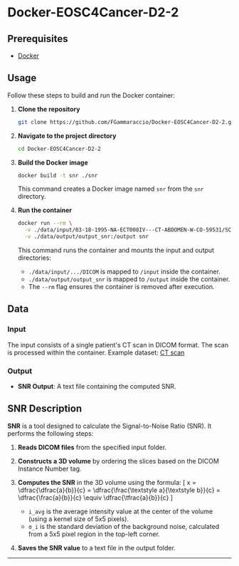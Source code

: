 # Docker-EOSC4Cancer-D2-2

## Prerequisites
* [Docker](https://www.docker.com/) 

## Usage
Follow these steps to build and run the Docker container:

1. **Clone the repository**
   ```sh
   git clone https://github.com/FGammaraccio/Docker-EOSC4Cancer-D2-2.git
   ```

2. **Navigate to the project directory**
   ```sh
   cd Docker-EOSC4Cancer-D2-2
   ```

3. **Build the Docker image**
   ```sh
   docker build -t snr ./snr
   ```
   This command creates a Docker image named `snr` from the `snr` directory.

4. **Run the container**
   ```sh
   docker run --rm \
     -v ./data/input/03-18-1995-NA-ECT008IV---CT-ABDOMEN-W-CO-59531/SCANS/2/DICOM:/input \
     -v ./data/output/output_snr:/output snr
   ```
   This command runs the container and mounts the input and output directories:
   - `./data/input/.../DICOM` is mapped to `/input` inside the container.
   - `./data/output/output_snr` is mapped to `/output` inside the container.
   - The `--rm` flag ensures the container is removed after execution.

## Data

### Input
The input consists of a single patient's CT scan in DICOM format. The scan is processed within the container.
Example dataset: [CT scan](https://xnat.health-ri.nl/app/action/DisplayItemAction/search_element/xnat%3ActSessionData/search_field/xnat%3ActSessionData.ID/search_value/BMIAXNAT_E87500/popup/false/project/eosc4cancer_tcga_coad)

### Output
- **SNR Output**: A text file containing the computed SNR.

## SNR Description
**SNR** is a tool designed to calculate the Signal-to-Noise Ratio (SNR). It performs the following steps:

1. **Reads DICOM files** from the specified input folder.
2. **Constructs a 3D volume** by ordering the slices based on the DICOM Instance Number tag.
3. **Computes the SNR** in the 3D volume using the formula: \[ x
  = \dfrac{\dfrac{a}{b}}{c}
  = \dfrac{\frac{\textstyle a}{\textstyle b}}{c}
  = \dfrac{\frac{a}{b}}{c}
  \equiv \dfrac{\tfrac{a}{b}}{c}
\]



   - `i_avg` is the average intensity value at the center of the volume (using a kernel size of 5x5 pixels).
   - `σ_i` is the standard deviation of the background noise, calculated from a 5x5 pixel region in the top-left corner.

4. **Saves the SNR value** to a text file in the output folder.




---



